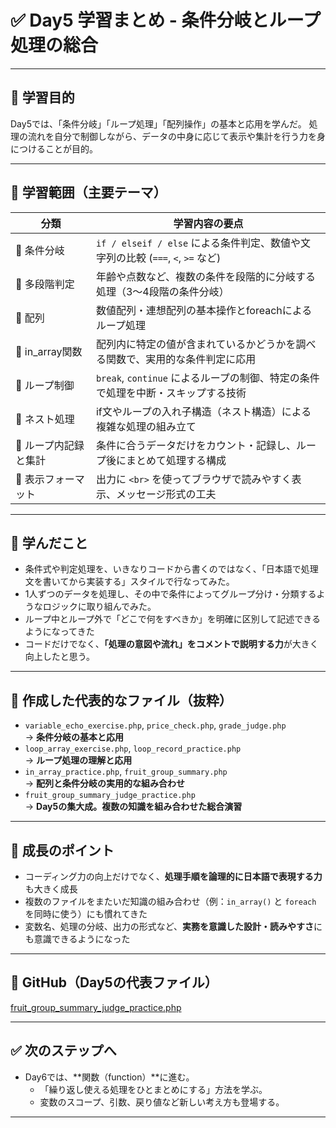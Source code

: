 # ✅ Day5 学習まとめ - 条件分岐とループ処理の総合

---

## 🎯 学習目的

Day5では、「条件分岐」「ループ処理」「配列操作」の基本と応用を学んだ。
処理の流れを自分で制御しながら、データの中身に応じて表示や集計を行う力を身につけることが目的。

---

## 📘 学習範囲（主要テーマ）

| 分類             | 学習内容の要点                                                                 |
|------------------|------------------------------------------------------------------------------|
| 🔸 条件分岐         | `if / elseif / else` による条件判定、数値や文字列の比較 (`===`, `<`, `>=` など)            |
| 🔸 多段階判定       | 年齢や点数など、複数の条件を段階的に分岐する処理（3〜4段階の条件分岐）                          |
| 🔸 配列             | 数値配列・連想配列の基本操作とforeachによるループ処理                                     |
| 🔸 in_array関数   | 配列内に特定の値が含まれているかどうかを調べる関数で、実用的な条件判定に応用                        |
| 🔸 ループ制御       | `break`, `continue` によるループの制御、特定の条件で処理を中断・スキップする技術                |
| 🔸 ネスト処理       | if文やループの入れ子構造（ネスト構造）による複雑な処理の組み立て                              |
| 🔸 ループ内記録と集計 | 条件に合うデータだけをカウント・記録し、ループ後にまとめて処理する構成                             |
| 🔸 表示フォーマット   | 出力に `<br>` を使ってブラウザで読みやすく表示、メッセージ形式の工夫                           |

---

## 🧩 学んだこと

- 条件式や判定処理を、いきなりコードから書くのではなく、「日本語で処理文を書いてから実装する」スタイルで行なってみた。
- 1人ずつのデータを処理し、その中で条件によってグループ分け・分類するようなロジックに取り組んでみた。
- ループ中とループ外で「どこで何をすべきか」を明確に区別して記述できるようになってきた
- コードだけでなく、**「処理の意図や流れ」をコメントで説明する力**が大きく向上したと思う。

---

## 📁 作成した代表的なファイル（抜粋）

- `variable_echo_exercise.php`, `price_check.php`, `grade_judge.php`  
  → **条件分岐の基本と応用**
- `loop_array_exercise.php`, `loop_record_practice.php`  
  → **ループ処理の理解と応用**
- `in_array_practice.php`, `fruit_group_summary.php`  
  → **配列と条件分岐の実用的な組み合わせ**
- `fruit_group_summary_judge_practice.php`  
  → **Day5の集大成。複数の知識を組み合わせた総合演習**

---

## 🔎 成長のポイント

- コーディング力の向上だけでなく、**処理手順を論理的に日本語で表現する力**も大きく成長
- 複数のファイルをまたいだ知識の組み合わせ（例：`in_array()` と `foreach` を同時に使う）にも慣れてきた
- 変数名、処理の分岐、出力の形式など、**実務を意識した設計・読みやすさ**にも意識できるようになった

---

## 🔗 GitHub（Day5の代表ファイル）

[fruit_group_summary_judge_practice.php](https://github.com/kohsai/php-practice/blob/day5-loop-review/src/day5/fruit_group_summary_judge_practice.php)

---

## ✅ 次のステップへ

- Day6では、**関数（function）**に進む。
  - 「繰り返し使える処理をひとまとめにする」方法を学ぶ。
  - 変数のスコープ、引数、戻り値など新しい考え方も登場する。

---

